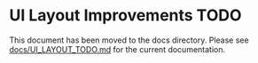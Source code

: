 # UI Layout Improvements TODO

This document has been moved to the docs directory. Please see [docs/UI_LAYOUT_TODO.md](docs/UI_LAYOUT_TODO.md) for the current documentation.